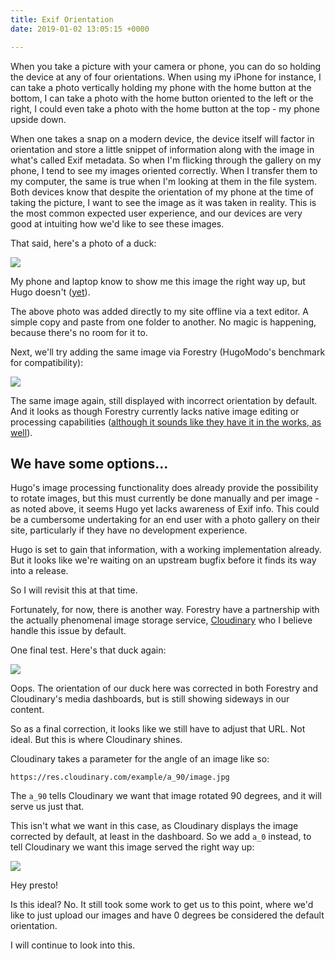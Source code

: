 ```yaml
---
title: Exif Orientation
date: 2019-01-02 13:05:15 +0000

---
```

When you take a picture with your camera or phone, you can do so holding the device at any of four orientations. When using my iPhone for instance, I can take a photo vertically holding my phone with the home button at the bottom, I can take a photo with the home button oriented to the left or the right, I could even take a photo with the home button at the top - my phone upside down.

When one takes a snap on a modern device, the device itself will factor in orientation and store a little snippet of information along with the image in what's called Exif metadata. So when I'm flicking through the gallery on my phone, I tend to see my images oriented correctly. When I transfer them to my computer, the same is true when I'm looking at them in the file system. Both devices know that despite the orientation of my phone at the time of taking the picture, I want to see the image as it was taken in reality. This is the most common expected user experience, and our devices are very good at intuiting how we'd like to see these images.

That said, here's a photo of a duck:

![](/uploads/duck_hugo_dev.JPG)

My phone and laptop know to show me this image the right way up, but Hugo doesn't ([yet](https://github.com/gohugoio/hugo/issues/4600)).

The above photo was added directly to my site offline via a text editor. A simple copy and paste from one folder to another. No magic is happening, because there's no room for it to.

Next, we'll try adding the same image via Forestry (HugoModo's benchmark for compatibility):

![](/uploads/IMG_0760.JPG)

The same image again, still displayed with incorrect orientation by default. And it looks as though Forestry currently lacks native image editing or processing capabilities ([although it sounds like they have it in the works, as well](https://twitter.com/forestryio/status/1080244202464788480)).

## We have some options...

Hugo's image processing functionality does already provide the possibility to rotate images, but this must currently be done manually and per image - as noted above, it seems Hugo yet lacks awareness of Exif info. This could be a cumbersome undertaking for an end user with a photo gallery on their site, particularly if they have no development experience.

Hugo is set to gain that information, with a working implementation already. But it looks like we're waiting on an upstream bugfix before it finds its way into a release.

So I will revisit this at that time.

Fortunately, for now, there is another way. Forestry have a partnership with the actually phenomenal image storage service, [Cloudinary](https://cloudinary.com/) who I believe handle this issue by default.

One final test. Here's that duck again:

![](https://res.cloudinary.com/thombruce/image/upload/v1546437589/IMG_0760.jpg)

Oops. The orientation of our duck here was corrected in both Forestry and Cloudinary's media dashboards, but is still showing sideways in our content.

So as a final correction, it looks like we still have to adjust that URL. Not ideal. But this is where Cloudinary shines.

Cloudinary takes a parameter for the angle of an image like so:

```
https://res.cloudinary.com/example/a_90/image.jpg
```

The `a_90` tells Cloudinary we want that image rotated 90 degrees, and it will serve us just that.

This isn't what we want in this case, as Cloudinary displays the image corrected by default, at least in the dashboard. So we add `a_0` instead, to tell Cloudinary we want this image served the right way up:

![](https://res.cloudinary.com/thombruce/image/upload/a_0/IMG_0760.jpg)

Hey presto!

Is this ideal? No. It still took some work to get us to this point, where we'd like to just upload our images and have 0 degrees be considered the default orientation.

I will continue to look into this.
